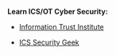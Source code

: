 **Learn ICS/OT Cyber Security:**

- [Information Trust Institute ](https://github.com/ITI/ICS-Security-Tools/tree/master/guides)

- [ICS Security Geek](https://github.com/Ka0sKl0wN/ICS-Security-Study-Resources)
